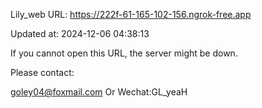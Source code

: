Lily_web URL: https://222f-61-165-102-156.ngrok-free.app

Updated at: 2024-12-06 04:38:13

If you cannot open this URL, the server might be down.

Please contact: 

goley04@foxmail.com Or Wechat:GL_yeaH